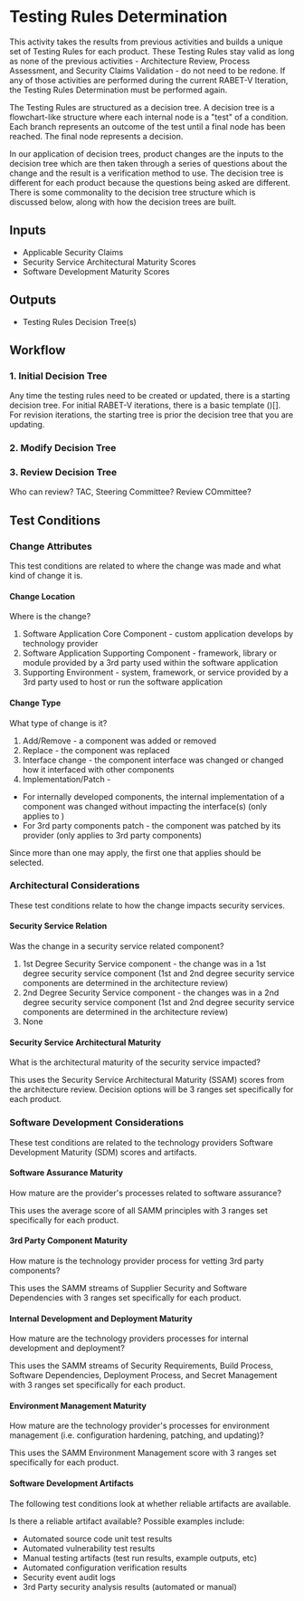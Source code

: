 # Testing Rules Determination

This activity takes the results from previous activities and builds a unique set of Testing Rules for each product. These Testing Rules stay valid as long as none of the previous activities - Architecture Review, Process Assessment, and Security Claims Validation - do not need to be redone. If any of those activities are performed during the current RABET-V Iteration, the Testing Rules Determination must be performed again.

The Testing Rules are structured as a decision tree.  A decision tree is a flowchart-like structure where each internal node is a "test" of a condition. Each branch represents an outcome of the test until a final node has been reached. The final node represents a decision.

In our application of decision trees, product changes are the inputs to the decision tree which are then taken through a series of questions about the change and the result is a verification method to use. The decision tree is different for each product because the questions being asked are different. There is some commonality to the decision tree structure which is discussed below, along with how the decision trees are built. 


## Inputs

* Applicable Security Claims
* Security Service Architectural Maturity Scores
* Software Development Maturity Scores


## Outputs

* Testing Rules Decision Tree(s)

## Workflow

### 1. Initial Decision Tree

Any time the testing rules need to be created or updated, there is a starting decision tree. For initial RABET-V iterations, there is a basic template ()[]. For revision iterations, the starting tree is prior the decision tree that you are updating. 

### 2. Modify Decision Tree


### 3. Review Decision Tree

Who can review? TAC, Steering Committee? Review COmmittee?

## Test Conditions

### Change Attributes
This test conditions are related to where the change was made and what kind of change it is.

#### Change Location

Where is the change?

1. Software Application Core Component - custom application develops by technology provider
2. Software Application Supporting Component - framework, library or module provided by a 3rd party used within the software application
3. Supporting Environment - system, framework, or service provided by a 3rd party used to host or run the software application  


#### Change Type

What type of change is it?

1. Add/Remove - a component was added or removed
2. Replace - the component was replaced
3. Interface change - the component interface was changed or changed how it interfaced with other components
4. Implementation/Patch - 
- For internally developed components, the internal implementation of a component was changed without impacting the interface(s) (only applies to )
- For 3rd party components patch - the component was patched by its provider (only applies to 3rd party components)

Since more than one may apply, the first one that applies should be selected.

### Architectural Considerations
These test conditions relate to how the change impacts security services.

#### Security Service Relation

Was the change in a security service related component?

1. 1st Degree Security Service component - the change was in a 1st degree security service component (1st and 2nd degree security service components are determined in the architecture review)
2. 2nd Degree Security Service component - the changes was in a 2nd degree security service component (1st and 2nd degree security service components are determined in the architecture review)
3. None

#### Security Service Architectural Maturity

What is the architectural maturity of the security service impacted? 

This uses the Security Service Architectural Maturity (SSAM) scores from the architecture review. Decision options will be 3 ranges set specifically for each product.


### Software Development Considerations
These test conditions are related to the technology providers Software Development Maturity (SDM) scores and artifacts.

#### Software Assurance Maturity

How mature are the provider's processes related to software assurance?

This uses the average score of all SAMM principles with 3 ranges set specifically for each product. 

#### 3rd Party Component Maturity 

How mature is the technology provider process for vetting 3rd party components?

This uses the SAMM streams of Supplier Security and Software Dependencies with 3 ranges set specifically for each product.

#### Internal Development and Deployment Maturity 

How mature are the technology providers processes for internal development and deployment?

This uses the SAMM streams of Security Requirements, Build Process, Software Dependencies, Deployment Process, and Secret Management with 3 ranges set specifically for each product.

#### Environment Management Maturity

How mature are the technology provider's processes for environment management (i.e. configuration hardening, patching, and updating)?

This uses the SAMM Environment Management score with 3 ranges set specifically for each product.

#### Software Development Artifacts 
The following test conditions look at whether reliable artifacts are available. 

Is there a reliable artifact available? Possible examples include:

* Automated source code unit test results
* Automated vulnerability test results
* Manual testing artifacts (test run results, example outputs, etc)
* Automated configuration verification results
* Security event audit logs 
* 3rd Party security analysis results (automated or manual)








